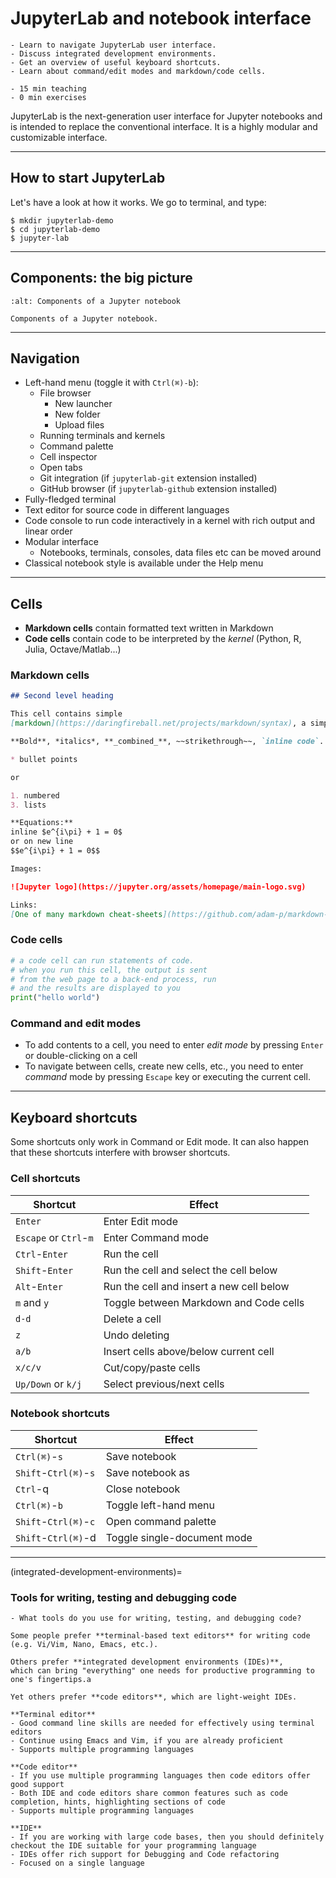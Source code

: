 # JupyterLab and notebook interface

```{objectives}
- Learn to navigate JupyterLab user interface.
- Discuss integrated development environments.
- Get an overview of useful keyboard shortcuts.
- Learn about command/edit modes and markdown/code cells.
```

```{instructor-note}
- 15 min teaching
- 0 min exercises
```

JupyterLab is the next-generation user interface for Jupyter notebooks
and is intended to replace the conventional interface.
It is a highly modular and customizable interface.

---

## How to start JupyterLab

Let's have a look at how it works. We go to terminal, and type:
```console
$ mkdir jupyterlab-demo
$ cd jupyterlab-demo
$ jupyter-lab
```

---

## Components: the big picture

```{figure} img/notebook_components.png
:alt: Components of a Jupyter notebook

Components of a Jupyter notebook.
```

---

## Navigation

- Left-hand menu (toggle it with `Ctrl(⌘)-b`):
     - File browser
         - New launcher
         - New folder
         - Upload files
     - Running terminals and kernels
     - Command palette
     - Cell inspector
     - Open tabs
     - Git integration (if `jupyterlab-git` extension installed)
     - GitHub browser (if `jupyterlab-github` extension installed)
- Fully-fledged terminal
- Text editor for source code in different languages
- Code console to run code interactively in a kernel with rich output and linear order
- Modular interface
     - Notebooks, terminals, consoles, data files etc can be moved around
- Classical notebook style is available under the Help menu

---

## Cells

- **Markdown cells** contain formatted text written in Markdown
- **Code cells** contain code to be interpreted by the *kernel* (Python, R, Julia, Octave/Matlab...)


### Markdown cells

```markdown
## Second level heading

This cell contains simple
[markdown](https://daringfireball.net/projects/markdown/syntax), a simple language for writing text that can be automatically converted to other formats, e.g. HTML, LaTeX or any of a number of others.

**Bold**, *italics*, **_combined_**, ~~strikethrough~~, `inline code`.

* bullet points

or

1. numbered
3. lists

**Equations:**
inline $e^{i\pi} + 1 = 0$
or on new line
$$e^{i\pi} + 1 = 0$$

Images:

![Jupyter logo](https://jupyter.org/assets/homepage/main-logo.svg)

Links:
[One of many markdown cheat-sheets](https://github.com/adam-p/markdown-here/wiki/Markdown-Cheatsheet#emphasis)
```


### Code cells

```python
# a code cell can run statements of code.
# when you run this cell, the output is sent
# from the web page to a back-end process, run
# and the results are displayed to you
print("hello world")
```


### Command and edit modes

- To add contents to a cell, you need to enter *edit mode* by pressing `Enter` or
  double-clicking on a cell
- To navigate between cells, create new cells, etc., you need to enter *command* mode by
  pressing `Escape` key or executing the current cell.

---

## Keyboard shortcuts

Some shortcuts only work in Command or Edit mode.
It can also happen that these shortcuts interfere with browser shortcuts.


### Cell shortcuts

| Shortcut | Effect |
| -------- | ------ |
| `Enter` | Enter Edit mode |
|`Escape` or `Ctrl`-`m` | Enter Command mode |
| `Ctrl`-`Enter` | Run the cell |
| `Shift`-`Enter`| Run the cell and select the cell below |
| `Alt`-`Enter`| Run the cell and insert a new cell below |
| `m` and `y` | Toggle between Markdown and Code cells |
| `d-d` | Delete a cell |
| `z` | Undo deleting  |
| `a/b` | Insert cells above/below current cell |
| `x/c/v` | Cut/copy/paste cells |
| `Up/Down` or `k/j` | Select previous/next cells |


### Notebook shortcuts

| Shortcut | Effect |
| -------- | ------ |
| `Ctrl(⌘)`-`s` | Save notebook |
| `Shift`-`Ctrl(⌘)`-`s` | Save notebook as |
| `Ctrl`-q | Close notebook |
| `Ctrl(⌘)`-`b` | Toggle left-hand menu |
| `Shift`-`Ctrl(⌘)`-`c` | Open command palette |
| `Shift`-`Ctrl(⌘)`-d | Toggle single-document mode |

---

(integrated-development-environments)=

### Tools for writing, testing and debugging code

```{discussion} Integrated development environments
- What tools do you use for writing, testing, and debugging code?

Some people prefer **terminal-based text editors** for writing code (e.g. Vi/Vim, Nano, Emacs, etc.).

Others prefer **integrated development environments (IDEs)**,
which can bring "everything" one needs for productive programming to one's fingertips.a

Yet others prefer **code editors**, which are light-weight IDEs.

**Terminal editor**
- Good command line skills are needed for effectively using terminal editors
- Continue using Emacs and Vim, if you are already proficient
- Supports multiple programming languages

**Code editor**
- If you use multiple programming languages then code editors offer good support
- Both IDE and code editors share common features such as code completion, hints, highlighting sections of code
- Supports multiple programming languages

**IDE**
- If you are working with large code bases, then you should definitely checkout the IDE suitable for your programming language
- IDEs offer rich support for Debugging and Code refactoring
- Focused on a single language
```
